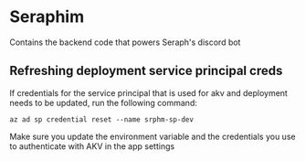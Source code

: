 # Seraphim
Contains the backend code that powers Seraph's discord bot

## Refreshing deployment service principal creds

If credentials for the service principal that is used for akv and deployment needs to be updated, run the following command:

`az ad sp credential reset --name srphm-sp-dev`

Make sure you update the environment variable and the credentials you use to authenticate with AKV in the app settings